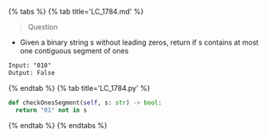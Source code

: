 {% tabs %}
{% tab title='LC_1784.md' %}

> Question

* Given a binary string s ​​​​​without leading zeros, return if s contains at most one contiguous segment of ones

```txt
Input: "010"
Output: False
```

{% endtab %}
{% tab title='LC_1784.py' %}

```py
def checkOnesSegment(self, s: str) -> bool:
  return "01" not in s
```

{% endtab %}
{% endtabs %}
